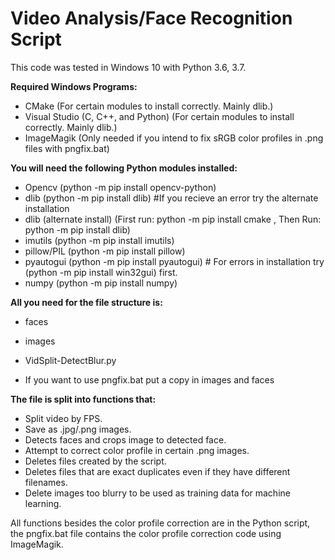 # Video Analysis/Face Recognition Script

This code was tested in Windows 10 with Python 3.6, 3.7.

<b>Required Windows Programs:</b>
- CMake (For certain modules to install correctly. Mainly dlib.)
- Visual Studio (C, C++, and Python) (For certain modules to install correctly. Mainly dlib.)
- ImageMagik (Only needed if you intend to fix sRGB color profiles in .png files with pngfix.bat)

<b>You will need the following Python modules installed:</b>
- Opencv (python -m pip install opencv-python)
- dlib (python -m pip install dlib) #If you recieve an error try the alternate installation
- dlib (alternate install) (First run: python -m pip install cmake , Then Run: python -m pip install dlib)
- imutils (python -m pip install imutils)
- pillow/PIL (python -m pip install pillow)
- pyautogui (python -m pip install pyautogui) # For errors in installation try (python -m pip install win32gui) first.
- numpy (python -m pip install numpy)

<b>All you need for the file structure is:</b>
- faces
- images
- VidSplit-DetectBlur.py

- If you want to use pngfix.bat put a copy in images and faces

<b>The file is split into functions that:</b>
- Split video by FPS.
- Save as .jpg/.png images.
- Detects faces and crops image to detected face.
- Attempt to correct color profile in certain .png images.
- Deletes files created by the script.
- Deletes files that are exact duplicates even if they have different filenames.
- Delete images too blurry to be used as training data for machine learning.

All functions besides the color profile correction are in the Python script, the pngfix.bat file contains the color profile correction code using ImageMagik.
